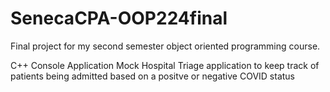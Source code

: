 # SenecaCPA-OOP224final
Final project for my second semester object oriented programming course.

C++ Console Application
Mock Hospital Triage application to keep track of patients being admitted based on a positve or negative COVID status

